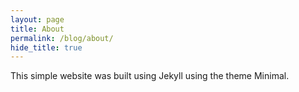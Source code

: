 ```yaml
---
layout: page
title: About
permalink: /blog/about/
hide_title: true
---
```


This simple website was built using Jekyll using the theme Minimal.
